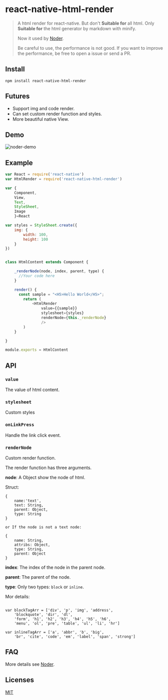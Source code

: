 # react-native-html-render
> A html render for react-native. But don't **Suitable for** all html. Only **Suitable for** the html generator by markdown with minify.
>
> Now it used by [Noder](https://github.com/soliury/noder-react-native).
>
> Be careful to use, the performance is not good. If you want to improve the performance, be free to open a issue or send a PR.


## Install

```
npm install react-native-html-render
```

## Futures

* Support img and code render.
* Can set custom render function and styles.
* More beautiful native View.

## Demo

![noder-demo](http://7lrzfj.com1.z0.glb.clouddn.com/soliurynoder-html-render.gif)

## Example

``` javascript
var React = require('react-native')
var HtmlRender = require('react-native-html-render')

var {
    Component,
    View,
    Text,
    StyleSheet,
    Image
    }=React

var styles = StyleSheet.create({
    img: {
        width: 100,
        height: 100
    }
})


class HtmlContent extends Component {

    _renderNode(node, index, parent, type) {
      //Your code here
    }

    render() {
      const sample = "<H5>Hello World</H5>";
        return (
            <HtmlRender
                value={{sample}}
                stylesheet={styles}
                renderNode={this._renderNode}
                />
        )
    }

}

module.exports = HtmlContent
```

## API

### `value`

The value of html content.

### `stylesheet`

Custom styles

### `onLinkPress`

Handle the link click event.

### `renderNode`

Custom render function.

The render function has three arguments.

**node**: A Object show the node of html.

Struct:

```
{
    name:'text',
    text: String,
    parent: Object,
    type: String
}

or If the node is not a text node:

{
    name: String,
    attribs: Object,
    type: String,
    parent: Object
}

```

**index**: The index of the node in the parent node.

**parent**: The parent of the node.

**type**: Only two types: `block` or `inline`.

Mor details:

```

var blockTagArr = ['div', 'p', 'img', 'address',
    'blockquote', 'dir', 'dl',
    'form', 'h1', 'h2', 'h3', 'h4', 'h5', 'h6',
    'menu', 'ol', 'pre', 'table', 'ul', 'li', 'hr']

var inlineTagArr = ['a', 'abbr', 'b', 'big',
    'br', 'cite', 'code', 'em', 'label', 'span', 'strong']

```

## FAQ

More details see [Noder](https://github.com/soliury/noder-react-native).

## Licenses

[MIT](https://opensource.org/licenses/MIT)
